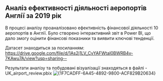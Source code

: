 ## Аналіз ефективності діяльності аеропортів Англії за 2019 рік 

В процесі аналізу проаналізовано ефективність фінансової діяльності 10  аеропортів в Англії. Було створено інтерактивний звіт в Power BI, що дало змогу оцінити фінансові показники та виявити ключові тенденції.

Датасет знаходиться за посиланням: https://drive.google.com/file/d/1As2j1LV_CvYAFWtaI0BWRB4v-7KAwu7A/view?usp=sharing--

Результати аналізу та побудовані візуалізації знаходяться в файлі - UK_airport_review.pbix
![{1F7CADFF-6A45-4892-9800-ACF829B20634}](https://github.com/user-attachments/assets/e8eabf6a-4ef5-4be3-8056-f53b54ed7b8c)
